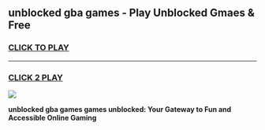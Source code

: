 
## unblocked gba games - Play Unblocked Gmaes & Free
<h3>
<a href="https://news.freeplayer.one?title=unblocked_gba_games&ref=16F">CLICK TO PLAY</a></h3>
<hr>

<h3>
<a href="https://news.freeplayer.one?title=unblocked_gba_games&ref=16F">CLICK 2 PLAY</a>
  
</h3>

<a href="https://news.freeplayer.one?title=unblocked_gba_games&ref=16F/"><img src="https://clearcache.store/games.png"></a>


**unblocked gba games games unblocked: Your Gateway to Fun and Accessible Online Gaming**
